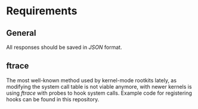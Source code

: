 # Requirements

## General

All responses should be saved in *JSON* format.

## ftrace

The most well-known method used by kernel-mode rootkits lately, as modifying the system call table is not viable anymore, with newer kernels is using *ftrace* with probes to hook system calls. Example code for registering hooks can be found in this repository.